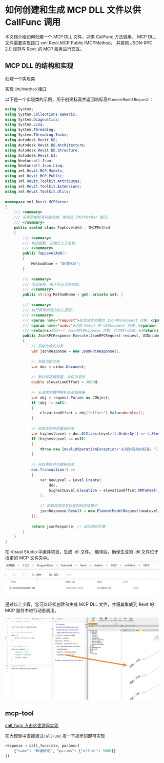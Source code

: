 # 如何创建和生成 MCP DLL 文件以供 CallFunc 调用

本文档介绍如何创建一个 MCP DLL 文件，以供 CallFunc 方法调用。
MCP DLL 文件需要实现接口 xml.Revit.MCP.Public.IMCPMethod，
并按照 JSON-RPC 2.0 规范与 Revit 的 MCP 服务进行交互。

## MCP DLL 的结构和实现

创建一个实现类

实现 `IMCPMethod` 接口

以下是一个实现类的示例，用于创建标高并返回新标高`ElementModelRequest`：

```C#
using System;
using System.Collections.Generic;
using System.Diagnostics;
using System.Linq;
using System.Threading;
using System.Threading.Tasks;
using Autodesk.Revit.DB;
using Autodesk.Revit.DB.Architecture;
using Autodesk.Revit.DB.Structure;
using Autodesk.Revit.UI;
using Newtonsoft.Json;
using Newtonsoft.Json.Linq;
using xml.Revit.MCP.Models;
using xml.Revit.MCP.Public;
using xml.Revit.Toolkit.Attributes;
using xml.Revit.Toolkit.Extensions;
using xml.Revit.Toolkit.Utils;

namespace xml.Revit.MCPServer
{
    /// <summary>
    /// 实现新增标高功能的类，继承自 IMCPMethod 接口。
    /// </summary>
    public sealed class TopLevelAdd : IMCPMethod
    {
        /// <summary>
        /// 构造函数，初始化方法名称。
        /// </summary>
        public TopLevelAdd()
        {
            MethodName = "新增标高";
        }

        /// <summary>
        /// 方法名称，用于标识当前功能。
        /// </summary>
        public string MethodName { get; private set; }

        /// <summary>
        /// 执行新增标高的核心逻辑。
        /// </summary>
        /// <param name="request">包含请求参数的 JsonRPCRequest 对象。</param>
        /// <param name="uidoc">当前 Revit 的 UIDocument 对象。</param>
        /// <returns>返回一个 JsonRPCResponse 对象，包含执行结果。</returns>
        public JsonRPCResponse Execute(JsonRPCRequest request, UIDocument uidoc)
        {
            // 初始化响应对象
            var jsonResponse = new JsonRPCResponse();

            // 获取当前文档
            var doc = uidoc.Document;

            // 默认标高偏移量，单位为毫米
            double elevationOffset = 3000d;

            // 从请求参数中解析标高偏移量
            var obj = request.Params as JObject;
            if (obj != null)
            {
                elevationOffset = obj["offset"].Value<double>();
            }

            // 获取文档中的最高标高
            var highestLevel = doc.OfClass<Level>().OrderBy(l => l.Elevation).LastOrDefault();
            if (highestLevel == null)
            {
                throw new InvalidOperationException("未找到有效的标高。");
            }

            // 开启事务并创建新标高
            doc.Transaction(t =>
            {
                var newLevel = Level.Create(
                    doc,
                    highestLevel.Elevation + elevationOffset.MMToFeet() // 偏移量转换为英尺
                );

                // 将新标高信息封装到响应结果中
                jsonResponse.Result = new ElementModelRequest(newLevel);
            });

            return jsonResponse; // 返回响应对象
        }
    }
}
```

在 Visual Studio 中编译项目，生成 .dll 文件。
编译后，确保生成的 .dll 文件位于指定的 MCP 文件夹中。
![mcp-dll.png](./img/mcp-dll.png)

通过以上步骤，您可以轻松创建和生成 MCP DLL 文件，并将其集成到 Revit 的 MCP 服务中进行动态调用。

![通过函数名称调用功能.png](./img/%E9%80%9A%E8%BF%87%E5%87%BD%E6%95%B0%E5%90%8D%E7%A7%B0%E8%B0%83%E7%94%A8%E5%8A%9F%E8%83%BD.png)

## mcp-tool

[call_func 点击这里源码实现](https://github.com/ZedMoster/revit-mcp/blob/main/xml_revit_mcp/tools.py#L204)

在大模型中直接通过`CallFunc` 按一下提示词即可实现

```python
response = call_func(ctx, params=[
    {"name": "新增标高", "params": {"offset": 3000}}
])
```
